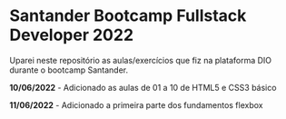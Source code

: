 # Santander Bootcamp Fullstack Developer 2022

Uparei neste repositório as aulas/exercícios que fiz na plataforma DIO durante o bootcamp Santander.

**10/06/2022** - Adicionado as aulas de 01 a 10 de HTML5 e CSS3 básico

**11/06/2022** - Adicionado a primeira parte dos fundamentos flexbox
